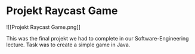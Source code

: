 # Projekt Raycast Game

![[Projekt Raycast Game.png]]

This was the final projekt we had to complete in our Software-Engineering lecture.
Task was to create a simple game in Java.